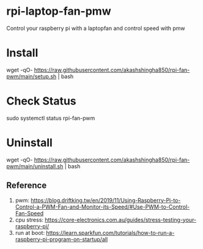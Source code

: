 # rpi-laptop-fan-pmw
 Control your raspberry pi with a laptopfan and control speed with pmw

 # Install
 wget -qO- https://raw.githubusercontent.com/akashshingha850/rpi-fan-pwm/main/setup.sh | bash

 # Check Status
 sudo systemctl status rpi-fan-pwm

 # Uninstall
 wget -qO- https://raw.githubusercontent.com/akashshingha850/rpi-fan-pwm/main/uninstall.sh | bash
 


## Reference 
1. pwm: https://blog.driftking.tw/en/2019/11/Using-Raspberry-Pi-to-Control-a-PWM-Fan-and-Monitor-its-Speed/#Use-PWM-to-Control-Fan-Speed 
2. cpu stress: https://core-electronics.com.au/guides/stress-testing-your-raspberry-pi/
3. run at boot: https://learn.sparkfun.com/tutorials/how-to-run-a-raspberry-pi-program-on-startup/all
